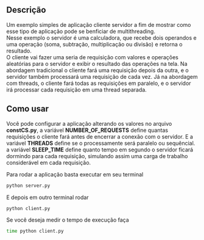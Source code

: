 ## Descrição

Um exemplo simples de aplicação cliente servidor a fim de mostrar como esse tipo de aplicação pode se benficiar de multithreading.  
Nesse exemplo o servidor é uma calculadora, que recebe dois operandos e uma operação (soma, subtração, multiplicação ou divisão) e retorna o resultado.  
O cliente vai fazer uma seria de requisição com valores e operações aleatórias para o servidor e exibir o resultado das operações na tela.
Na abordagem tradicional o cliente fará uma requisição depois da outra, e o servidor também processará uma requisição de cada vez.
Já na abordagem com threads, o cliente fará todas as requisições em paralelo, e o servidor irá processar cada requisição em uma thread separada.

## Como usar

Você pode configurar a aplicação alterando os valores no arquivo **constCS.py**, a variável **NUMBER_OF_REQUESTS** define quantas requisições o cliente fará antes de encerrar a conexão com o servidor. E a variável **THREADS** define se o processamente será paralelo ou sequêncial. a variável **SLEEP_TIME** define quanto tempo em segundo o servidor ficará dormindo para cada requisição, simulando assim uma carga de trabalho considerável em cada requisição.

Para rodar a aplicação basta executar em seu terminal
```bash
python server.py
```

E depois em outro terminal rodar
```bash
python client.py
```

Se você deseja medir o tempo de execução faça
```bash
time python client.py
```